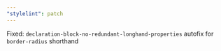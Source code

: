 ```yaml
---
"stylelint": patch
---
```


Fixed: `declaration-block-no-redundant-longhand-properties` autofix for `border-radius` shorthand
